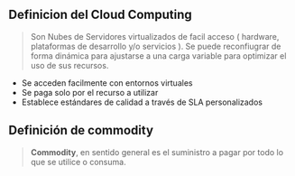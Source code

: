 ## Definicion del Cloud Computing

> Son Nubes de Servidores virtualizados de facil acceso ( hardware, plataformas de desarrollo y/o servicios ). Se puede reconfiugrar de
forma dinámica para ajustarse a una carga variable para optimizar el uso de sus recursos. 

* Se acceden facilmente con entornos virtuales
* Se paga solo por el recurso a utilizar
* Establece estándares de calidad a través de SLA personalizados

## Definición de commodity

> **Commodity**, en sentido general es el suministro a pagar por todo lo que
se utilice o consuma. 
